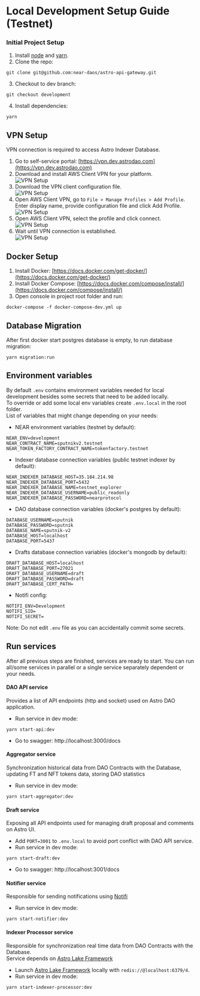 # Local Development Setup Guide (Testnet)

### Initial Project Setup
1. Install [node](https://nodejs.org/en/) and [yarn](https://classic.yarnpkg.com/lang/en/docs/install/#mac-stable).
2. Clone the repo:
```
git clone git@github.com:near-daos/astro-api-gateway.git
```

3. Checkout to dev branch:
```
git checkout development
```

4. Install dependencies:
```
yarn
```


## VPN Setup
VPN connection is required to access Astro Indexer Database.

1. Go to self-service portal: [https://vpn.dev.astrodao.com](https://vpn.dev.astrodao.com) <br>
2. Download and install AWS Client VPN for your platform. <br>
   ![VPN Setup](./docs/local-setup/vpn-setup-1.png)
3. Download the VPN client configuration file. <br>
   ![VPN Setup](./docs/local-setup/vpn-setup-2.png)
4. Open AWS Client VPN, go to `File > Manage Profiles > Add Profile`. Enter display name, provide configuration file and click Add Profile. <br>
   ![VPN Setup](./docs/local-setup/vpn-setup-3.png)
5. Open AWS Client VPN, select the profile and click connect. <br>
   ![VPN Setup](./docs/local-setup/vpn-setup-4.png)
6. Wait until VPN connection is established. <br>
   ![VPN Setup](./docs/local-setup/vpn-setup-5.png)

## Docker Setup
1. Install Docker: [https://docs.docker.com/get-docker/](https://docs.docker.com/get-docker/) <br>
2. Install Docker Compose: [https://docs.docker.com/compose/install/](https://docs.docker.com/compose/install/) <br>
3. Open console in project root folder and run: 
```shell
docker-compose -f docker-compose-dev.yml up
```

## Database Migration
After first docker start postgres database is empty, to run database migration:
```shell
yarn migration:run
```

## Environment variables
By default `.env` contains environment variables needed for local development besides some secrets that need to be added locally. <br>
To override or add some local env variables create `.env.local` in the root folder. <br>
List of variables that might change depending on your needs:
 - NEAR environment variables (testnet by default):
```shell
NEAR_ENV=development
NEAR_CONTRACT_NAME=sputnikv2.testnet
NEAR_TOKEN_FACTORY_CONTRACT_NAME=tokenfactory.testnet
```

 - Indexer database connection variables (public testnet indexer by default):
```shell
NEAR_INDEXER_DATABASE_HOST=35.184.214.98
NEAR_INDEXER_DATABASE_PORT=5432
NEAR_INDEXER_DATABASE_NAME=testnet_explorer
NEAR_INDEXER_DATABASE_USERNAME=public_readonly
NEAR_INDEXER_DATABASE_PASSWORD=nearprotocol
```

 - DAO database connection variables (docker's postgres by default):
```shell
DATABASE_USERNAME=sputnik
DATABASE_PASSWORD=sputnik
DATABASE_NAME=sputnik-v2
DATABASE_HOST=localhost
DATABASE_PORT=5437
```

 - Drafts database connection variables (docker's mongodb by default):
```shell
DRAFT_DATABASE_HOST=localhost
DRAFT_DATABASE_PORT=27021
DRAFT_DATABASE_USERNAME=draft
DRAFT_DATABASE_PASSWORD=draft
DRAFT_DATABASE_CERT_PATH=
```

 - Notifi config:
```shell
NOTIFI_ENV=Development
NOTIFI_SID=
NOTIFI_SECRET=
```

Note: Do not edit `.env` file as you can accidentally commit some secrets.

## Run services
After all previous steps are finished, services are ready to start. 
You can run all/some services in parallel or a single service separately dependent or your needs.

#### DAO API service
Provides a list of API endpoints (http and socket) used on Astro DAO application. <br>
 - Run service in dev mode:
```shell
yarn start-api:dev
```
 - Go to swagger: http://localhost:3000/docs

#### Aggregator service
Synchronization historical data from DAO Contracts with the Database, updating FT and NFT tokens data, storing DAO statistics <br>
 - Run service in dev mode:
```shell
yarn start-aggregator:dev
```

#### Draft service
Exposing all API endpoints used for managing draft proposal and comments on Astro UI.
 - Add `PORT=3001` to `.env.local` to avoid port conflict with DAO API service.
 - Run service in dev mode:
```shell
yarn start-draft:dev
```
- Go to swagger: http://localhost:3001/docs

#### Notifier service
Responsible for sending notifications using [Notifi](https://notifi.network/)
 - Run service in dev mode:
```shell
yarn start-notifier:dev
```

#### Indexer Processor service
Responsible for synchronization real time data from DAO Contracts with the Database. <br>
Service depends on [Astro Lake Framework](https://github.com/near-daos/astro-lake-indexer)
 - Launch [Astro Lake Framework](https://github.com/near-daos/astro-lake-indexer) locally with `redis://@localhost:6379/4`.
 - Run service in dev mode:
```shell
yarn start-indexer-processor:dev
```